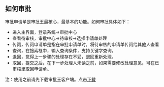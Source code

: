 ﻿
## 如何审批
审批申请单是审批王最核心，最基本的功能。如何审批具体如下：
- 进入主界面，登录系统->审批中心
- 查看待审核，审批中心->待审核->选择申请单处理
- 传阅，传阅申请单是指在审批申请单时，将待审核的申请单传阅给其他人查看
- 查询，在搜索框中，输入查询条件，支持关键字查询。
- 退回，觉得上一步骤的处理存在不妥，退回重新处理。
- 取回，提交之后，在下一步处理人未读之前，如果需要修改处理意见，可在已审核里取回申请单。 

注：使用之前请先下载审批王客户端。点击[下载](http://localhost:4000/download.html)